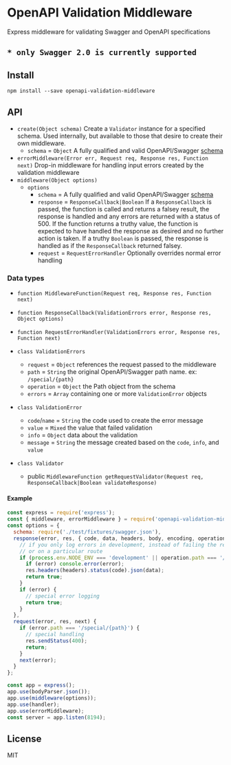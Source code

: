 # OpenAPI Validation Middleware

Express middleware for validating Swagger and OpenAPI specifications

## `* only Swagger 2.0 is currently supported`

## Install

```
npm install --save openapi-validation-middleware
```

## API
  - `create(Object schema)` Create a `Validator` instance for a specified schema. Used internally, but available to those that desire to create their own middleware.
    - `schema` = `Object` A fully qualified and valid OpenAPI/Swagger [schema](https://github.secureserver.net/opensource/openapi-validation-middleware/blob/03dc4c88fed0ad21fa621d4fb8ae5542806c62c3/test/fixtures/swagger.json)
  - `errorMiddleware(Error err, Request req, Response res, Function next)` Drop-in middleware for handling input errors created by the validation middleware
  - `middleware(Object options)`
    - `options`
      - `schema` = A fully qualified and valid OpenAPI/Swagger [schema](https://github.secureserver.net/opensource/openapi-validation-middleware/blob/03dc4c88fed0ad21fa621d4fb8ae5542806c62c3/test/fixtures/swagger.json)
      - `response` = `ResponseCallback|Boolean` If a `ResponseCallback` is
        passed, the function is called and returns a falsey result, the
        response is handled and any errors are returned with a status of
        500. If the function returns a truthy value, the function is
        expected to have handled the response as desired and no
        further action is taken. If a truthy `Boolean` is passed, the
        response is handled as if the `ResponseCallback` returned falsey.
      - `request` = `RequestErrorHandler` Optionally overrides normal error handling


### Data types
  - `function MiddlewareFunction(Request req, Response res, Function next)`
  - `function ResponseCallback(ValidationErrors error, Response res, Object options)`
  - `function RequestErrorHandler(ValidationErrors error, Response res, Function next)`
  - `class ValidationErrors`
    - `request` = `Object` references the request passed to the
      middleware
    - `path` = `String` the original OpenAPI/Swagger path name. ex:
      `/special/{path}`
    - `operation` = `Object` the Path object from the schema
    - `errors` = `Array` containing one or more `ValidationError`
      objects

  - `class ValidationError`
    - `code`/`name` = `String` the code used to create the error message
    - `value` = `Mixed` the value that failed validation
    - `info` = `Object` data about the validation
    - `message` = `String` the message created based on the `code`, `info`,
      and `value`

  - `class Validator`
    - public `MiddlewareFunction getRequestValidator(Request req, ResponseCallback|Boolean validateResponse)`

#### Example

```js
const express = require('express');
const { middleware, errorMiddleware } = require('openapi-validation-middleware');
const options = {
  schema: require('./test/fixtures/swagger.json'),
  response(error, res, { code, data, headers, body, encoding, operation }) {
    // if you only log errors in development, instead of failing the request
    // or on a particular route
    if (process.env.NODE_ENV === 'development' || operation.path === '/special/{path}') {
      if (error) console.error(error);
      res.headers(headers).status(code).json(data);
      return true;
    }
    if (error) {
      // special error logging
      return true;
    }
  },
  request(error, res, next) {
    if (error.path === '/special/{path}') {
      // special handling
      res.sendStatus(400);
      return;
    }
    next(error);
  }
};

const app = express();
app.use(bodyParser.json());
app.use(middleware(options));
app.use(handler);
app.use(errorMiddleware);
const server = app.listen(8194);
```

## License

MIT
